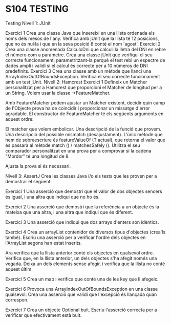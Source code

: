# S104 TESTING

Testing Nivell 1: JUnit

Exercici 1 Crea una classe Java que insereixi en una llista ordenada els noms dels mesos de l'any. Verifica amb jUnit que la llista té 12 posicions, que no és nul·la i que en la seva posició 8 conté el nom 'agost'.
Exercici 2 Crea una classe anomenada CalculoDni que calculi la lletra del DNI en rebre el número com a paràmetre. Crea una classe jUnit que verifiqui el seu correcte funcionament, parametritzant-la perquè el test rebi un espectre de dades ampli i validi si el càlcul és correcte per a 10 números de DNI predefinits.
Exercici 3 Crea una classe amb un mètode que llanci una ArrayIndexOutOfBoundsException. Verifica el seu correcte funcionament amb un test jUnit. Nivell 2: Hamcrest
Exercici 1 Defineix un Matcher personalitzat per a Hamcrest que proporcioni el Matcher de longitud per a un String.
Volem usar la classe ->FeatureMatcher.

Amb FeatureMatcher podem ajustar un Matcher existent, decidir quin camp de l'Objecte prova ha de coincidir i proporcionar un missatge d'error agradable. El constructor de FeatureMatcher té els següents arguments en aquest ordre:

El matcher que volem embolicar. Una descripció de la funció que provem. Una descripció del possible mismatch (desajustament). L'únic mètode que hem de sobreescriure és featureValueOf (T actual), que retorna el valor que es passarà al mètode match () / matchesSafely (). Utilitza el seu comparador personalitzat en una prova per a comprovar si la cadena "Mordor" té una longitud de 8.

Ajusta la prova si és necessari.

Nivell 3: AssertJ Crea les classes Java i/o els tests que les proven per a demostrar el següent:

Exercici 1 Una asserció que demostri que el valor de dos objectes sencers és igual, i una altra que indiqui que no ho és.

Exercici 2 Una asserció que demostri que la referència a un objecte és la mateixa que una altra, i una altra que indiqui que és diferent.

Exercici 3 Una asserció que indiqui que dos arrays d'enters són idèntics.

Exercici 4 Crea un arrayList contenidor de diversos tipus d'objectes (crea'ls també). Escriu una asserció per a verificar l'ordre dels objectes en l'ArrayList segons han estat inserits.

Ara verifica que la llista anterior conté els objectes en qualsevol ordre. Verifica que, en la llista anterior, un dels objectes s'ha afegit només una vegada. Deixa un dels elements sense afegir, i verifica que la llista no conté aquest últim.

Exercici 5 Crea un map i verifica que conté una de les key que li afegeix.

Exercici 6 Provoca una ArrayIndexOutOfBoundsException en una classe qualsevol. Crea una asserció que validi que l'excepció és llançada quan correspon.

Exercici 7 Crea un objecte Optional buit. Escriu l'asserció correcta per a verificar que efectivament està buit.
